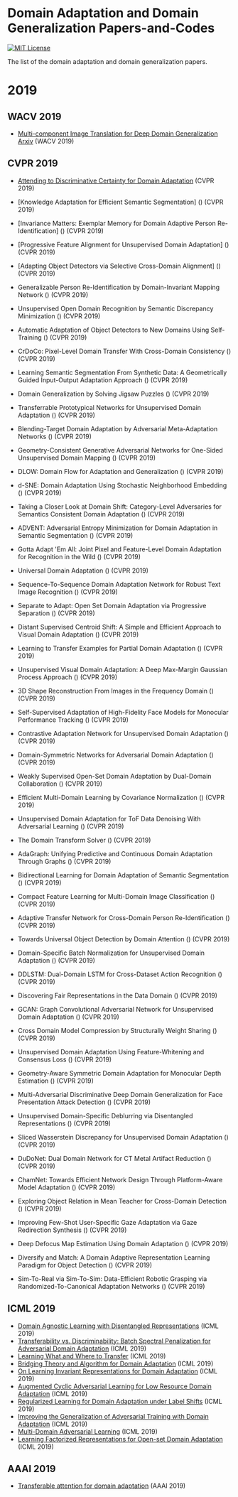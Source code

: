 # Domain Adaptation and Domain Generalization Papers-and-Codes
[![MIT License](https://img.shields.io/badge/license-MIT-green.svg)](https://opensource.org/licenses/MIT) 

The list of the domain adaptation and domain generalization papers.


# 2019

## WACV 2019
- [Multi-component Image Translation for Deep Domain Generalization](https://ieeexplore.ieee.org/stamp/stamp.jsp?tp=&arnumber=8658643) [Arxiv](https://arxiv.org/pdf/1812.08974.pdf) (WACV 2019)

## CVPR 2019
- [Attending to Discriminative Certainty for Domain Adaptation](http://openaccess.thecvf.com/content_CVPR_2019/papers/Kurmi_Attending_to_Discriminative_Certainty_for_Domain_Adaptation_CVPR_2019_paper.pdf) (CVPR 2019)

- [Knowledge Adaptation for Efficient Semantic Segmentation] () (CVPR 2019)

- [Invariance Matters: Exemplar Memory for Domain Adaptive Person Re-Identification] () (CVPR 2019)

- [Progressive Feature Alignment for Unsupervised Domain Adaptation] () (CVPR 2019)

- [Adapting Object Detectors via Selective Cross-Domain Alignment] () (CVPR 2019)

- Generalizable Person Re-Identification by Domain-Invariant Mapping Network () (CVPR 2019)

- Unsupervised Open Domain Recognition by Semantic Discrepancy Minimization () (CVPR 2019)

- Automatic Adaptation of Object Detectors to New Domains Using Self-Training () (CVPR 2019)

- CrDoCo: Pixel-Level Domain Transfer With Cross-Domain Consistency () (CVPR 2019)

- Learning Semantic Segmentation From Synthetic Data: A Geometrically Guided Input-Output Adaptation Approach () (CVPR 2019)

- Domain Generalization by Solving Jigsaw Puzzles () (CVPR 2019)


- Transferrable Prototypical Networks for Unsupervised Domain Adaptation () (CVPR 2019)


- Blending-Target Domain Adaptation by Adversarial Meta-Adaptation Networks () (CVPR 2019)


- Geometry-Consistent Generative Adversarial Networks for One-Sided Unsupervised Domain Mapping () (CVPR 2019)


- DLOW: Domain Flow for Adaptation and Generalization () (CVPR 2019)


- d-SNE: Domain Adaptation Using Stochastic Neighborhood Embedding () (CVPR 2019)

- Taking a Closer Look at Domain Shift: Category-Level Adversaries for Semantics Consistent Domain Adaptation () (CVPR 2019)


- ADVENT: Adversarial Entropy Minimization for Domain Adaptation in Semantic Segmentation () (CVPR 2019)

- Gotta Adapt 'Em All: Joint Pixel and Feature-Level Domain Adaptation for Recognition in the Wild () (CVPR 2019)

- Universal Domain Adaptation () (CVPR 2019)


- Sequence-To-Sequence Domain Adaptation Network for Robust Text Image Recognition () (CVPR 2019)


- Separate to Adapt: Open Set Domain Adaptation via Progressive Separation () (CVPR 2019)

- Distant Supervised Centroid Shift: A Simple and Efficient Approach to Visual Domain Adaptation () (CVPR 2019)

- Learning to Transfer Examples for Partial Domain Adaptation () (CVPR 2019)


- Unsupervised Visual Domain Adaptation: A Deep Max-Margin Gaussian Process Approach () (CVPR 2019)


- 3D Shape Reconstruction From Images in the Frequency Domain () (CVPR 2019)


- Self-Supervised Adaptation of High-Fidelity Face Models for Monocular Performance Tracking () (CVPR 2019)

- Contrastive Adaptation Network for Unsupervised Domain Adaptation () (CVPR 2019)


- Domain-Symmetric Networks for Adversarial Domain Adaptation () (CVPR 2019)


- Weakly Supervised Open-Set Domain Adaptation by Dual-Domain Collaboration () (CVPR 2019)


- Efficient Multi-Domain Learning by Covariance Normalization () (CVPR 2019)


- Unsupervised Domain Adaptation for ToF Data Denoising With Adversarial Learning () (CVPR 2019)


- The Domain Transform Solver () (CVPR 2019)

- AdaGraph: Unifying Predictive and Continuous Domain Adaptation Through Graphs () (CVPR 2019)


- Bidirectional Learning for Domain Adaptation of Semantic Segmentation () (CVPR 2019)


- Compact Feature Learning for Multi-Domain Image Classification () (CVPR 2019)


- Adaptive Transfer Network for Cross-Domain Person Re-Identification () (CVPR 2019)


- Towards Universal Object Detection by Domain Attention () (CVPR 2019)


- Domain-Specific Batch Normalization for Unsupervised Domain Adaptation () (CVPR 2019)


- DDLSTM: Dual-Domain LSTM for Cross-Dataset Action Recognition () (CVPR 2019)


- Discovering Fair Representations in the Data Domain () (CVPR 2019)


- GCAN: Graph Convolutional Adversarial Network for Unsupervised Domain Adaptation () (CVPR 2019)


- Cross Domain Model Compression by Structurally Weight Sharing () (CVPR 2019)


- Unsupervised Domain Adaptation Using Feature-Whitening and Consensus Loss () (CVPR 2019)


- Geometry-Aware Symmetric Domain Adaptation for Monocular Depth Estimation () (CVPR 2019)


- Multi-Adversarial Discriminative Deep Domain Generalization for Face Presentation Attack Detection () (CVPR 2019)


- Unsupervised Domain-Specific Deblurring via Disentangled Representations () (CVPR 2019)


- Sliced Wasserstein Discrepancy for Unsupervised Domain Adaptation () (CVPR 2019)


- DuDoNet: Dual Domain Network for CT Metal Artifact Reduction () (CVPR 2019)


- ChamNet: Towards Efficient Network Design Through Platform-Aware Model Adaptation () (CVPR 2019)


- Exploring Object Relation in Mean Teacher for Cross-Domain Detection () (CVPR 2019)


- Improving Few-Shot User-Specific Gaze Adaptation via Gaze Redirection Synthesis () (CVPR 2019)


- Deep Defocus Map Estimation Using Domain Adaptation () (CVPR 2019)


- Diversify and Match: A Domain Adaptive Representation Learning Paradigm for Object Detection () (CVPR 2019)


- Sim-To-Real via Sim-To-Sim: Data-Efficient Robotic Grasping via Randomized-To-Canonical Adaptation Networks () (CVPR 2019)



## ICML 2019
- [Domain Agnostic Learning with Disentangled Representations](http://proceedings.mlr.press/v97/peng19b/peng19b.pdf) (ICML 2019)
- [Transferability vs. Discriminability: Batch Spectral Penalization for Adversarial Domain Adaptation](http://proceedings.mlr.press/v97/chen19i/chen19i.pdf) (ICML 2019)
- [Learning What and Where to Transfer](http://proceedings.mlr.press/v97/jang19b/jang19b.pdf) (ICML 2019)
- [Bridging Theory and Algorithm for Domain Adaptation](http://proceedings.mlr.press/v97/zhang19i/zhang19i.pdf) (ICML 2019)
- [On Learning Invariant Representations for Domain Adaptation](http://proceedings.mlr.press/v97/zhao19a/zhao19a.pdf) (ICML 2019)
- [Augmented Cyclic Adversarial Learning for Low Resource Domain Adaptation](https://openreview.net/forum?id=B1G9doA9F7) (ICML 2019)
- [Regularized Learning for Domain Adaptation under Label Shifts](https://openreview.net/forum?id=rJl0r3R9KX) (ICML 2019)
- [Improving the Generalization of Adversarial Training with Domain Adaptation](https://openreview.net/forum?id=SyfIfnC5Ym) (ICML 2019)
- [Multi-Domain Adversarial Learning](https://openreview.net/forum?id=Sklv5iRqYX) (ICML 2019)
- [Learning Factorized Representations for Open-set Domain Adaptation](https://openreview.net/forum?id=SJe3HiC5KX) (ICML 2019)

## AAAI 2019
- [Transferable attention for domain adaptation](http://ise.thss.tsinghua.edu.cn/~mlong/doc/transferable-attention-aaai19.pdf) (AAAI 2019)

